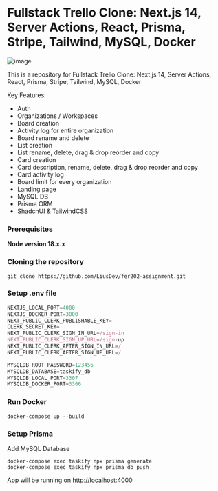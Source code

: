 # Fullstack Trello Clone: Next.js 14, Server Actions, React, Prisma, Stripe, Tailwind, MySQL, Docker

![image](https://github.com/AntonioErdeljac/next13-trello/assets/23248726/fd260249-82fa-4588-a67a-69bb4eb09067)

This is a repository for Fullstack Trello Clone: Next.js 14, Server Actions, React, Prisma, Stripe, Tailwind, MySQL, Docker

Key Features:

-   Auth
-   Organizations / Workspaces
-   Board creation
-   Activity log for entire organization
-   Board rename and delete
-   List creation
-   List rename, delete, drag & drop reorder and copy
-   Card creation
-   Card description, rename, delete, drag & drop reorder and copy
-   Card activity log
-   Board limit for every organization
-   Landing page
-   MySQL DB
-   Prisma ORM
-   ShadcnUI & TailwindCSS

### Prerequisites

**Node version 18.x.x**

### Cloning the repository

```shell
git clone https://github.com/LiusDev/fer202-assignment.git
```

### Setup .env file

```js
NEXTJS_LOCAL_PORT=4000
NEXTJS_DOCKER_PORT=3000
NEXT_PUBLIC_CLERK_PUBLISHABLE_KEY=
CLERK_SECRET_KEY=
NEXT_PUBLIC_CLERK_SIGN_IN_URL=/sign-in
NEXT_PUBLIC_CLERK_SIGN_UP_URL=/sign-up
NEXT_PUBLIC_CLERK_AFTER_SIGN_IN_URL=/
NEXT_PUBLIC_CLERK_AFTER_SIGN_UP_URL=/

MYSQLDB_ROOT_PASSWORD=123456
MYSQLDB_DATABASE=taskify_db
MYSQLDB_LOCAL_PORT=3307
MYSQLDB_DOCKER_PORT=3306
```

### Run Docker

```shell
docker-compose up --build
```

### Setup Prisma

Add MySQL Database

```shell
docker-compose exec taskify npx prisma generate
docker-compose exec taskify npx prisma db push
```

App will be running on [http://localhost:4000](http://localhost:4000)
